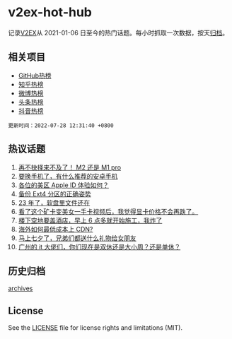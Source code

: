 # v2ex-hot-hub

 记录[V2EX](https://www.v2ex.com/)从 2021-01-06 日至今的热门话题。每小时抓取一次数据，按天[归档](archives)。
 
 ## 相关项目

- [GitHub热榜](https://github.com/snaildev/github-hot-hub)
- [知乎热榜](https://github.com/snaildev/zhihu-hot-hub)
- [微博热榜](https://github.com/snaildev/weibo-hot-hub)
- [头条热榜](https://github.com/snaildev/toutiao-hot-hub)
- [抖音热榜](https://github.com/snaildev/douyin-hot-hub)


 `更新时间：2022-07-28 12:31:40 +0800`

## 热议话题

1. [再不抉择来不及了！ M2 还是 M1 pro](https://www.v2ex.com/t/869141)
1. [要换手机了，有什么推荐的安卓手机](https://www.v2ex.com/t/869035)
1. [各位的美区 Apple ID 体验如何？](https://www.v2ex.com/t/869074)
1. [备份 Ext4 分区的正确姿势](https://www.v2ex.com/t/869026)
1. [23 年了，软盘里文件还在](https://www.v2ex.com/t/869073)
1. [看了这个矿卡变美女一手卡视频后，我觉得显卡价格不会再跌了。](https://www.v2ex.com/t/869060)
1. [楼下空地要盖酒店，早上 6 点多就开始施工，我炸了](https://www.v2ex.com/t/869134)
1. [海外如何最低成本上 CDN?](https://www.v2ex.com/t/869076)
1. [马上七夕了，兄弟们都送什么礼物给女朋友](https://www.v2ex.com/t/869148)
1. [广州的 it 大佬们，你们现在是双休还是大小周？还是单休？](https://www.v2ex.com/t/868998)

## 历史归档

[archives](archives)

## License

See the [LICENSE](LICENSE) file for license rights and limitations (MIT).
